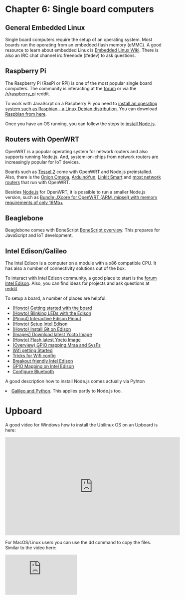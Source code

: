 # Chapter 6: Single board computers</h1> 


## General Embedded Linux 

Single board computers require the setup of an operating system. Most boards run the operating from an embedded flash memory (eMMC). A good resource to learn about embedded Linux is [Embedded Linux Wiki](http://elinux.org/Main_Page). There is also an IRC chat channel irc.freenode (#edev) to ask questions.

## Raspberry Pi

The Raspberry Pi (RasPi or RPi) is one of the most popular single board computers. The community is interacting at the [forum](https://www.raspberrypi.org/forums/) or via the [/r/raspberry_pi](https://www.reddit.com/r/raspberry_pi/) reddit.

To work with JavaScrpt on a Raspberry Pi you need to <a href="https://nodejs.org/en/download/package-manager/#debian-and-ubuntu-based-linux-distributions">install an operating system such as Raspbian - a Linux Debian distribution</a>. You can download [Raspbian from here](https://www.raspberrypi.org/downloads/raspbian/).

Once you have an OS running, you can follow the steps to <a href="https://learn.adafruit.com/node-embedded-development/installing-node-dot-js">install Node.js</a>.

## Routers with OpenWRT 

OpenWRT is a popular operating system for network routers and also supports running Node.js. And, system-on-chips from network routers are increasingly popular for IoT devices.

Boards such as [Tessel 2](http://tessel.io/) come with OpenWRT and Node.js preinstalled. Also, there is the [Onion Omega](https://onion.io/), [ArduinoYun](https://www.arduino.cc/en/Main/ArduinoBoardYun), [LinkIt Smart](https://www.seeedstudio.com/LinkIt-Smart-7688-p-2573.html) and [most network routers](https://wiki.openwrt.org/doc/howto/generic.flashing) that run with OpenWRT.

Besides [Node.js](https://wiki.openwrt.org/doc/howto/nodejs) for OpenWRT, it is possible to run a smaller Node.js version, such as <a href="https://github.com/jxcore/jxcore/blob/master/doc/OpenWrt_Compile.md">Bundle JXcore for OpenWRT (ARM, mipsel) with memory requirements of only 16Mb+</a>


## Beaglebone 

Beaglebone comes with BoneScript <a href="http://elinux.org/Beagleboard:BoneScript">BoneScript overview</a>. This prepares for JavaScript and IoT development.

## Intel Edison/Galileo

The Intel Edison is a computer on a module with a x86 compatible CPU. It has also a number of connectivity solutions out of the box.

To interact with Intel Edison community, a good place to start is the [forum Intel Edison](https://communities.intel.com/community/tech/edison). Also, you can find ideas for projects and ask questions at [reddit](https://www.reddit.com/r/IntelEdison/)

To setup a board, a number of places are helpful:

<ul> 
  <li><a href="http://fab-lab.eu/edison/">(Howto) Getting started with the board</a></li> 
          <li><a href="http://blog.farsinotare.com/2015/12/26/blinking-leds-with-edison/">(Howto) Blinking LEDs with the Edison</a></li> 
          <li><a href="http://www.microcasts.tv/edison/">(Pinout) Interactive Edison Pinout</a></li> 
          <li><a href="http://rwx.io/blog/2015/02/18/seting-up-an-edison/">(Howto) Setup Intel Edison</a></li> 
          <li><a href="https://github.com/w4ilun/edison-guides/wiki/Installing-Git-on-Intel-Edison">(Howto) Install Git on Edison</a></li> 
          <li><a href="https://downloadcenter.intel.com/download/25028">(Images) Download latest Yocto Image</a></li> 
          <li><a href="http://www.intel.com/support/edison/sb/CS-035262.htm">(Howto) Flash latest Yocto Image</a></li> 
          <li><a href="http://www.i-programmer.info/programming/hardware/8744-exploring-edison-mraa-gpio.html">(Overview) GPIO mapping Mraa and SysFs</a></li> 
                   <li><a href="http://rexstjohn.com/getting-wi-fi-with-intel-edison/">Wifi getting Started</a></li> 
   <li><a href="http://rwx.io/blog/2015/08/16/edison-wifi-config/">Tricks for Wifi config</a></li> 
            <li><a href="http://hackaday.com/2015/04/01/a-stack-of-boards-for-an-edison-breadboard-adapter/">Breakout friendly Intel Edison</a></li> 
             <li><a href="http://www.emutexlabs.com/project/215-intel-edison-gpio-pin-multiplexing-guide">GPIO Mapping on Intel Edison</a></li> 
               <li><a href="http://rexstjohn.com/configure-intel-edison-for-bluetooth-le-smart-development/">Configure Bluetooth</a></li> 
</ul> 

A good description how to install Node.js comes actually via Pyhton <li><a href="http://senzations.net/wp-content/uploads/2014/66/Senzations14-Gallileo-Advanced-Python.pdf">Galileo and Python</a>. This applies partly to Node.js too.



# Upboard

A good video for Windows how to install the Ubilinux OS on an Upboard is here:

<iframe width="560" height="315" src="https://www.youtube.com/embed/Tc_G6ylXSxg" frameborder="0" allowfullscreen></iframe>


For MacOS/Linux users you can use the dd command to copy the files. Similar to the video here:

<iframe width="230" height="129" src="https://www.youtube.com/embed/xhZjpYQImck?t=1m50s" frameborder="0" allowfullscreen></iframe>
